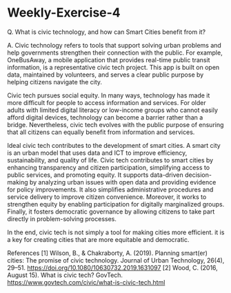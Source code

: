 # Weekly-Exercise-4

Q. What is civic technology, and how can Smart Cities benefit from it?

A. Civic technology refers to tools that support solving urban problems and help governments strengthen their connection with the public. For example, OneBusAway, a mobile application that provides real-time public transit information, is a representative civic tech project. This app is built on open data, maintained by volunteers, and serves a clear public purpose by helping citizens navigate the city.

Civic tech pursues social equity. In many ways, technology has made it more difficult for people to access information and services. For older adults with limited digital literacy or low-income groups who cannot easily afford digital devices, technology can become a barrier rather than a bridge. Nevertheless, civic tech evolves with the public purpose of ensuring that all citizens can equally benefit from information and services.

Ideal civic tech contributes to the development of smart cities. A smart city is an urban model that uses data and ICT to improve efficiency, sustainability, and quality of life. Civic tech contributes to smart cities by enhancing transparency and citizen participation, simplifying access to public services, and promoting equity. It supports data-driven decision-making by analyzing urban issues with open data and providing evidence for policy improvements. It also simplifies administrative procedures and service delivery to improve citizen convenience. Moreover, it works to strengthen equity by enabling participation for digitally marginalized groups. Finally, it fosters democratic governance by allowing citizens to take part directly in problem-solving processes.

In the end, civic tech is not simply a tool for making cities more efficient. it is a key for creating cities that are more equitable and democratic.

References
[1] Wilson, B., & Chakraborty, A. (2019). Planning smart(er) cities: The promise of civic technology. Journal of Urban Technology, 26(4), 29–51. https://doi.org/10.1080/10630732.2019.1631097
[2] Wood, C. (2016, August 15). What is civic tech? GovTech. https://www.govtech.com/civic/what-is-civic-tech.html